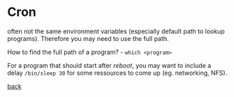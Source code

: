 Cron
====

often not the same environment variables (especially default path to lookup programs). Therefore you may need to use the full path.

How to find the full path of a program? - `which <program>`

For a program that should start after *reboot*, you may want to include a delay `/bin/sleep 30` for some ressources to come up (eg. networking, NFS).

[back](./)

